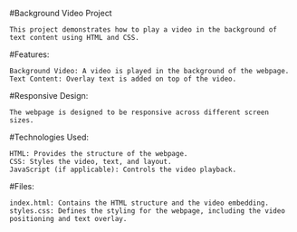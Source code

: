 #Background Video Project

    This project demonstrates how to play a video in the background of text content using HTML and CSS.

#Features:

    Background Video: A video is played in the background of the webpage.
    Text Content: Overlay text is added on top of the video.
    
#Responsive Design: 

    The webpage is designed to be responsive across different screen sizes.
    
#Technologies Used:

    HTML: Provides the structure of the webpage.
    CSS: Styles the video, text, and layout.
    JavaScript (if applicable): Controls the video playback.
    
#Files:

    index.html: Contains the HTML structure and the video embedding.
    styles.css: Defines the styling for the webpage, including the video positioning and text overlay.
